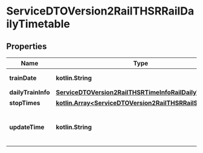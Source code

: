 
# ServiceDTOVersion2RailTHSRRailDailyTimetable

## Properties
Name | Type | Description | Notes
------------ | ------------- | ------------- | -------------
**trainDate** | **kotlin.String** | 行駛日期(格式: yyyy:MM:dd) | 
**dailyTrainInfo** | [**ServiceDTOVersion2RailTHSRTimeInfoRailDailyTrainInfo**](ServiceDTOVersion2RailTHSRTimeInfoRailDailyTrainInfo.md) |  | 
**stopTimes** | [**kotlin.Array&lt;ServiceDTOVersion2RailTHSRRailStopTime&gt;**](ServiceDTOVersion2RailTHSRRailStopTime.md) | 停靠時間資料 | 
**updateTime** | **kotlin.String** | 資料更新日期時間(ISO8601格式:yyyy-MM-ddTHH:mm:sszzz) | 



